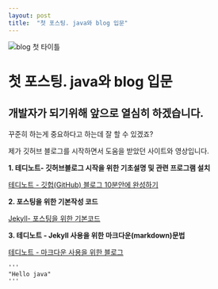 ```yaml
---
layout: post
title:  "첫 포스팅. java와 blog 입문"
---
```





![blog 첫 타이틀](https:/images/2023-03-02-first-posting/firsttitle.JPG)




# 첫 포스팅. java와 blog 입문 #

## 개발자가 되기위해 앞으로 열심히 하겠습니다. ##




꾸준히 하는게 중요하다고 하는데 잘 할 수 있겠죠?




제가 깃허브 블로그를 시작하면서 도움을 받았던 사이트와 영상입니다. 





**1. 테디노트- 깃허브블로그 시작을 위한 기초설명 및 관련 프로그램 설치**

[테디노트 - 깃헙(GitHub) 블로그 10분안에 완성하기](https://www.youtube.com/watch?v=ACzFIAOsfpM)



**2. 포스팅을 위한 기본작성 코드**

[Jekyll- 포스팅을 위한 기본코드](https://jekyllrb.com/docs/posts/)





**3. 테디노트 - Jekyll 사용을 위한 마크다운(markdown)문법**

[테디노트 - 마크다운 사용을 위한 블로그](https://teddylee777.github.io/jekyll/Jekyll-%EC%82%AC%EC%9A%A9%EC%9D%84-%EC%9C%84%ED%95%9C-markdown-%EB%AC%B8%EB%B2%95/)







    '''
    "Hello java"
    '''

